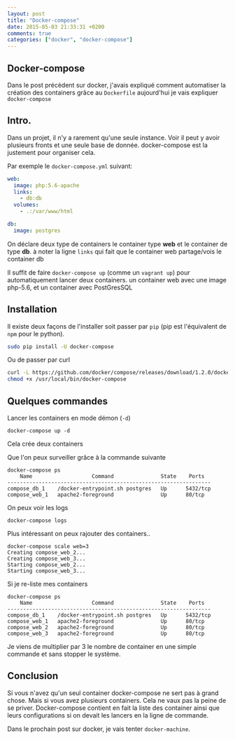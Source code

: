 ```yaml
---
layout: post
title: "Docker-compose"
date: 2015-05-03 21:33:31 +0200
comments: true
categories: ["docker", "docker-compose"] 
---
```



## Docker-compose

Dans le post précèdent sur docker, j'avais expliqué comment automatiser la création des containers grâce au `Dockerfile` aujourd'hui je vais expliquer `docker-compose`

<!--more-->

## Intro.

Dans un projet, il n'y a rarement qu'une seule instance. Voir il peut y avoir plusieurs fronts et une seule base de donnée. docker-compose est la justement pour organiser cela.

Par exemple le `docker-compose.yml` suivant:

``` yml
web:
  image: php:5.6-apache
  links:
    - db:db
  volumes:
    - .:/var/www/html

db:
  image: postgres
```

On déclare deux type de containers le container type **web** et le container de type **db**. à noter la ligne `links` qui fait que le container web partage/vois le container db

Il suffit de faire `docker-compose up` (comme un `vagrant up`)  pour automatiquement lancer deux containers. un container web avec une image php-5.6, et un container avec PostGresSQL


## Installation

Il existe deux façons de l'installer soit passer par `pip` (pip est l'équivalent de `npm` pour le python).

``` bash
sudo pip install -U docker-compose
```

Ou de passer par curl 

``` bash
curl -L https://github.com/docker/compose/releases/download/1.2.0/docker-compose-`uname -s`-`uname -m` > /usr/local/bin/docker-compose
chmod +x /usr/local/bin/docker-compose
```

## Quelques commandes

Lancer les containers en mode démon (`-d`) 

```
docker-compose up -d
```
Cela crée deux containers

Que l'on peux surveiller grâce à la commande suivante
```
docker-compose ps 
    Name                   Command               State    Ports   
-----------------------------------------------------------------
compose_db_1    /docker-entrypoint.sh postgres   Up      5432/tcp 
compose_web_1   apache2-foreground               Up      80/tcp  
```

On peux voir les logs
```
docker-compose logs
```

Plus intéressant on peux rajouter des containers..

```
docker-compose scale web=3
Creating compose_web_2...
Creating compose_web_3...
Starting compose_web_2...
Starting compose_web_3...
```

Si je re-liste mes containers
```
docker-compose ps
    Name                   Command               State    Ports   
-----------------------------------------------------------------
compose_db_1    /docker-entrypoint.sh postgres   Up      5432/tcp 
compose_web_1   apache2-foreground               Up      80/tcp   
compose_web_2   apache2-foreground               Up      80/tcp   
compose_web_3   apache2-foreground               Up      80/tcp
```

Je viens de multiplier par 3 le nombre de container en une simple commande et sans stopper le système.

## Conclusion
Si vous n'avez qu'un seul container docker-compose ne sert pas à grand chose. Mais si vous avez plusieurs containers. Cela ne vaux pas la peine de se priver. Docker-compose contient en fait la liste des container ainsi que leurs configurations si on devait les lancers en la ligne de commande.

Dans le prochain post sur docker, je vais tenter `docker-machine`.

